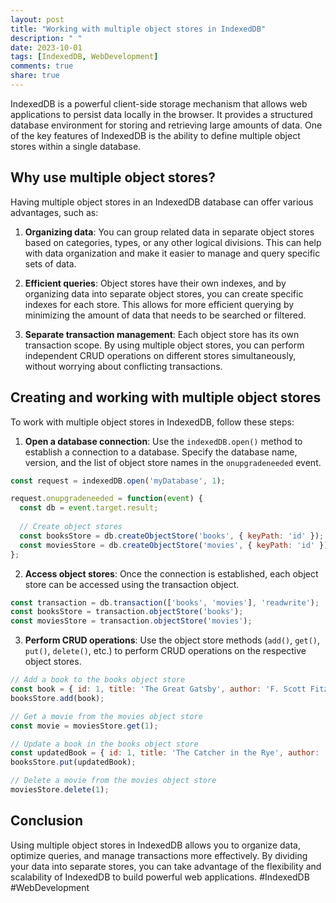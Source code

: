 ```yaml
---
layout: post
title: "Working with multiple object stores in IndexedDB"
description: " "
date: 2023-10-01
tags: [IndexedDB, WebDevelopment]
comments: true
share: true
---
```


IndexedDB is a powerful client-side storage mechanism that allows web applications to persist data locally in the browser. It provides a structured database environment for storing and retrieving large amounts of data. One of the key features of IndexedDB is the ability to define multiple object stores within a single database.

## Why use multiple object stores?

Having multiple object stores in an IndexedDB database can offer various advantages, such as:

1. **Organizing data**: You can group related data in separate object stores based on categories, types, or any other logical divisions. This can help with data organization and make it easier to manage and query specific sets of data.

2. **Efficient queries**: Object stores have their own indexes, and by organizing data into separate object stores, you can create specific indexes for each store. This allows for more efficient querying by minimizing the amount of data that needs to be searched or filtered.

3. **Separate transaction management**: Each object store has its own transaction scope. By using multiple object stores, you can perform independent CRUD operations on different stores simultaneously, without worrying about conflicting transactions.

## Creating and working with multiple object stores

To work with multiple object stores in IndexedDB, follow these steps:

1. **Open a database connection**: Use the `indexedDB.open()` method to establish a connection to a database. Specify the database name, version, and the list of object store names in the `onupgradeneeded` event.

```javascript
const request = indexedDB.open('myDatabase', 1);

request.onupgradeneeded = function(event) {
  const db = event.target.result;
  
  // Create object stores
  const booksStore = db.createObjectStore('books', { keyPath: 'id' });
  const moviesStore = db.createObjectStore('movies', { keyPath: 'id' });
};
```

2. **Access object stores**: Once the connection is established, each object store can be accessed using the transaction object.

```javascript
const transaction = db.transaction(['books', 'movies'], 'readwrite');
const booksStore = transaction.objectStore('books');
const moviesStore = transaction.objectStore('movies');
```

3. **Perform CRUD operations**: Use the object store methods (`add()`, `get()`, `put()`, `delete()`, etc.) to perform CRUD operations on the respective object stores.

```javascript
// Add a book to the books object store
const book = { id: 1, title: 'The Great Gatsby', author: 'F. Scott Fitzgerald' };
booksStore.add(book);

// Get a movie from the movies object store
const movie = moviesStore.get(1);

// Update a book in the books object store
const updatedBook = { id: 1, title: 'The Catcher in the Rye', author: 'J.D. Salinger' };
booksStore.put(updatedBook);

// Delete a movie from the movies object store
moviesStore.delete(1);
```

## Conclusion

Using multiple object stores in IndexedDB allows you to organize data, optimize queries, and manage transactions more effectively. By dividing your data into separate stores, you can take advantage of the flexibility and scalability of IndexedDB to build powerful web applications. #IndexedDB #WebDevelopment